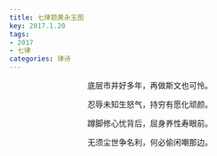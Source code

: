 ```yaml
---
title: 七律题黄永玉图
key: 2017.1.20
tags: 
- 2017
- 七律
categories: 律诗
---
```


<p align="center">底层市井好多年，再做斯文也可怜。
</p>
<p align="center">忍辱未知生怒气，持穷有愿化顽颜。
</p>
<p align="center">蹲脚修心忧背后，屈身养性寿眼前。
</p>
<p align="center">无须尘世争名利，何必偷闲嘲那边。
</p>
